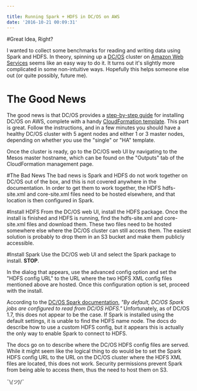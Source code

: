 ```yaml
---

title: Running Spark + HDFS in DC/OS on AWS
date: '2016-10-21 00:09:31'
---
```


#Great Idea, Right?

I wanted to collect some benchmarks for reading and writing data using Spark and HDFS. In theory, spinning up a [DC/OS](https://dcos.io/) cluster on [Amazon Web Services](https://aws.amazon.com/) seems like an easy way to do it. It turns out it's slightly more complicated in some non-intuitive ways. Hopefully this helps someone else out (or quite possibly, future me).

# The Good News
The good news is that DC/OS provides a [step-by-step guide](https://dcos.io/docs/1.7/administration/installing/cloud/aws/) for installing DC/OS on AWS, complete with a handy [CloudFormation template](https://downloads.dcos.io/dcos/EarlyAccess/commit/14509fe1e7899f439527fb39867194c7a425c771/aws.html). This part is great. Follow the instructions, and in a few minutes you should have a healthy DC/OS cluster with 5 agent nodes and either 1 or 3 master nodes, depending on whether you use the "single" or "HA" template. 

Once the cluster is ready, go to the DC/OS web UI by navigating to the Mesos master hostname, which can be found on the "Outputs" tab of the CloudFormation management page.

#The Bad News
The bad news is Spark and HDFS do not work together on DC/OS out of the box, and this is not covered anywhere in the documentation. In order to get them to work together, the HDFS hdfs-site.xml and core-site.xml files need to be hosted elsewhere, and that location is then configured in Spark.

#Install HDFS
From the DC/OS web UI, install the HDFS package. Once the install is finished and HDFS is running, find the hdfs-site.xml and core-site.xml files and download them. These two files need to be hosted somewhere else where the DC/OS cluster can still access them. The easiest solution is probably to drop them in an S3 bucket and make them publicly accessible.

#Install Spark
Use the DC/OS web UI and select the Spark package to install. **STOP**. 

In the dialog that appears, use the advanced config option and set the "HDFS config URL" to the URL where the two HDFS XML config files mentioned above are hosted. Once this configuration option is set, proceed with the install.

According to the [DC/OS Spark documentation](https://docs.mesosphere.com/1.7/usage/service-guides/spark/install/), *"By default, DC/OS Spark jobs are configured to read from DC/OS HDFS."* Unfortunately, as of DC/OS 1.7, this does not appear to be the case. If Spark is installed using the default settings, it is unable to find the HDFS name node. The docs do describe how to use a custom HDFS config, but it appears this is actually the only way to enable Spark to connect to HDFS. 

The docs go on to describe where the DC/OS HDFS config files are served. While it might seem like the logical thing to do would be to set the Spark HDFS config URL to the URL on the DC/OS cluster where the HDFS XML files are located, this does not work. Security permissions prevent Spark from being able to access them, thus the need to host them on S3. 

¯\\_(ツ)_/¯

